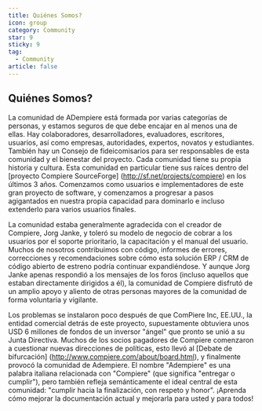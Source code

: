 ```yaml
---
title: Quiénes Somos?
icon: group
category: Community
star: 9
sticky: 9
tag:
  - Community
article: false
---
```


## Quiénes Somos?

La comunidad de ADempiere está formada por varias categorías de personas, y estamos seguros de que debe encajar en al menos una de ellas. Hay colaboradores, desarrolladores, evaluadores, escritores, usuarios, así como empresas, autoridades, expertos, novatos y estudiantes. También hay un Consejo de fideicomisarios para ser responsables de esta comunidad y el bienestar del proyecto. Cada comunidad tiene su propia historia y cultura. Esta comunidad en particular tiene sus raíces dentro del [proyecto Compiere SourceForge] (http://sf.net/projects/compiere) en los últimos 3 años. Comenzamos como usuarios e implementadores de este gran proyecto de software, y comenzamos a progresar a pasos agigantados en nuestra propia capacidad para dominarlo e incluso extenderlo para varios usuarios finales.

La comunidad estaba generalmente agradecida con el creador de Compiere, Jorg Janke, y toleró su modelo de negocio de cobrar a los usuarios por el soporte prioritario, la capacitación y el manual del usuario. Muchos de nosotros contribuimos con código, informes de errores, correcciones y recomendaciones sobre cómo esta solución ERP / CRM de código abierto de estreno podría continuar expandiéndose. Y aunque Jorg Janke apenas respondió a los mensajes de los foros (incluso aquellos que estaban directamente dirigidos a él), la comunidad de Compiere disfrutó de un amplio apoyo y aliento de otras personas mayores de la comunidad de forma voluntaria y vigilante.

Los problemas se instalaron poco después de que ComPiere Inc, EE.UU., la entidad comercial detrás de este proyecto, supuestamente obtuviera unos USD 6 millones de fondos de un inversor "ángel" que pronto se unió a su Junta Directiva. Muchos de los socios pagadores de Compiere comenzaron a cuestionar nuevas direcciones de políticas, esto llevó al [Debate de bifurcación] (http://www.compiere.com/about/board.html), y finalmente provocó la comunidad de Adempiere. El nombre "Adempiere" es una palabra italiana relacionada con "Compiere" (que significa "entregar o cumplir"), pero también refleja semánticamente el ideal central de esta comunidad: "cumplir hacia la finalización, con respeto y honor". ¡Aprenda cómo mejorar la documentación actual y mejorarla para usted y para todos!
